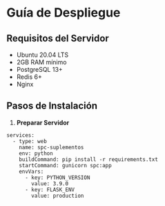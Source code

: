 # Guía de Despliegue

## Requisitos del Servidor

- Ubuntu 20.04 LTS
- 2GB RAM mínimo
- PostgreSQL 13+
- Redis 6+
- Nginx

## Pasos de Instalación

1. **Preparar Servidor** 
```
services:
  - type: web
    name: spc-suplementos
    env: python
    buildCommand: pip install -r requirements.txt
    startCommand: gunicorn spc:app
    envVars:
      - key: PYTHON_VERSION
        value: 3.9.0
      - key: FLASK_ENV
        value: production